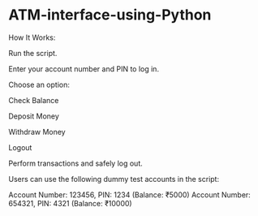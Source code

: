 # ATM-interface-using-Python

How It Works:

Run the script.

Enter your account number and PIN to log in.

Choose an option:

Check Balance

Deposit Money

Withdraw Money

Logout

Perform transactions and safely log out.

Users can use the following dummy test accounts in the script:

Account Number: 123456, PIN: 1234 (Balance: ₹5000)
Account Number: 654321, PIN: 4321 (Balance: ₹10000)
